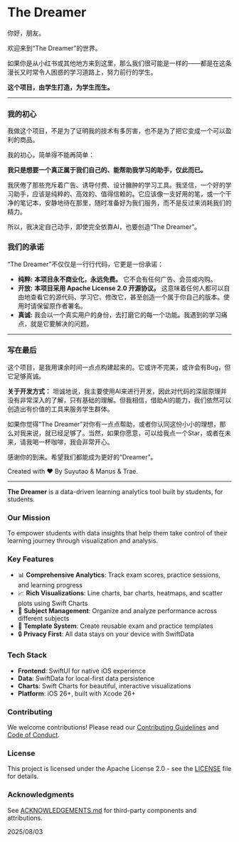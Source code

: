 # The Dreamer

你好，朋友。

欢迎来到“The Dreamer”的世界。

如果你是从小红书或其他地方来到这里，那么我们很可能是一样的——都是在这条漫长又时常令人困惑的学习道路上，努力前行的学生。

**这个项目，由学生打造，为学生而生。**

---

### 我的初心

我做这个项目，不是为了证明我的技术有多厉害，也不是为了把它变成一个可以盈利的商品。

我的初心，简单得不能再简单：

**我只是想要一个真正属于我们自己的、能帮助我学习的助手，仅此而已。**

我厌倦了那些充斥着广告、诱导付费、设计臃肿的学习工具。我坚信，一个好的学习助手，应该是纯粹的、高效的、值得信赖的。它应该像一支好用的笔，或一个干净的笔记本，安静地待在那里，随时准备好为我们服务，而不是反过来消耗我们的精力。

所以，我决定自己动手，即使完全依靠AI，也要创造“The Dreamer”。

### 我们的承诺

“The Dreamer”不仅仅是一行行代码，它更是一份承诺：

*   **纯粹:** **本项目永不商业化，永远免费。** 它不会有任何广告、会员或内购。
*   **开放:** **本项目采用 Apache License 2.0 开源协议。** 这意味着任何人都可以自由地查看它的源代码、学习它、修改它，甚至创造一个属于你自己的版本。使用时请保留原作者署名。
*   **真诚:** 我会以一个真实用户的身份，去打磨它的每一个功能。我遇到的学习痛点，就是它要解决的问题。

---

### 写在最后

这个项目，是我用课余时间一点点构建起来的。它或许不完美，或许会有Bug，但它足够真诚。

**关于开发方式：** 坦诚地说，我主要使用AI来进行开发，因此对代码的深层原理并没有非常深入的了解，只有基础的理解。但我相信，借助AI的能力，我们依然可以创造出有价值的工具来服务学生群体。

如果你觉得“The Dreamer”对你有一点点帮助，或者你认同这份小小的理想，那么对我来说，就已经足够了。当然，如果你愿意，可以给我点一个Star，或者在未来，请我喝一杯咖啡，我会非常开心。

感谢你的到来。希望我们都能成为更好的“Dreamer”。

Created with ❤️ By Suyutao & Manus & Trae.

---

**The Dreamer** is a data-driven learning analytics tool built by students, for students.

### Our Mission
To empower students with data insights that help them take control of their learning journey through visualization and analysis.

### Key Features
- 📊 **Comprehensive Analytics**: Track exam scores, practice sessions, and learning progress
- 📈 **Rich Visualizations**: Line charts, bar charts, heatmaps, and scatter plots using Swift Charts
- 🎯 **Subject Management**: Organize and analyze performance across different subjects
- 📝 **Template System**: Create reusable exam and practice templates
- 🔒 **Privacy First**: All data stays on your device with SwiftData

### Tech Stack
- **Frontend**: SwiftUI for native iOS experience
- **Data**: SwiftData for local-first data persistence
- **Charts**: Swift Charts for beautiful, interactive visualizations
- **Platform**: iOS 26+, built with Xcode 26+

### Contributing
We welcome contributions! Please read our [Contributing Guidelines](CONTRIBUTING.md) and [Code of Conduct](CODE_OF_CONDUCT.md).

### License
This project is licensed under the Apache License 2.0 - see the [LICENSE](LICENSE) file for details.

### Acknowledgments
See [ACKNOWLEDGEMENTS.md](ACKNOWLEDGEMENTS.md) for third-party components and attributions.

2025/08/03


